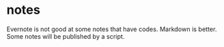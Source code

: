 # notes
Evernote is not good at some notes that have codes. Markdown is better.
Some notes will be published by a script.

